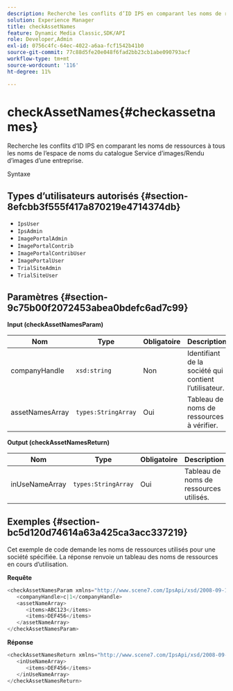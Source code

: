 ```yaml
---
description: Recherche les conflits d’ID IPS en comparant les noms de ressources à tous les noms de l’espace de noms du catalogue Service d’images/Rendu d’images d’une entreprise.
solution: Experience Manager
title: checkAssetNames
feature: Dynamic Media Classic,SDK/API
role: Developer,Admin
exl-id: 0756c4fc-64ec-4022-a6aa-fcf1542b41b0
source-git-commit: 77c88d5fe20e048f6fad2bb23cb1abe090793acf
workflow-type: tm+mt
source-wordcount: '116'
ht-degree: 11%

---
```


# checkAssetNames{#checkassetnames}

Recherche les conflits d’ID IPS en comparant les noms de ressources à tous les noms de l’espace de noms du catalogue Service d’images/Rendu d’images d’une entreprise.

Syntaxe

## Types d’utilisateurs autorisés {#section-8efcbb3f555f417a870219e4714374db}

* `IpsUser`
* `IpsAdmin`
* `ImagePortalAdmin`
* `ImagePortalContrib`
* `ImagePortalContribUser`
* `ImagePortalUser`
* `TrialSiteAdmin`
* `TrialSiteUser`

## Paramètres {#section-9c75b00f2072453abea0bdefc6ad7c99}

**Input (checkAssetNamesParam)**

| Nom | Type | Obligatoire | Description |
|---|---|---|---|
| companyHandle | `xsd:string` | Non | Identifiant de la société qui contient l’utilisateur. |
| assetNamesArray | `types:StringArray` | Oui | Tableau de noms de ressources à vérifier. |

**Output (checkAssetNamesReturn)**

| Nom | Type | Obligatoire | Description |
|---|---|---|---|
| inUseNameArray | `types:StringArray` | Oui | Tableau de noms de ressources utilisés. |

## Exemples {#section-bc5d120d74614a63a425ca3acc337219}

Cet exemple de code demande les noms de ressources utilisés pour une société spécifiée. La réponse renvoie un tableau des noms de ressources en cours d’utilisation.

**Requête**

```java
<checkAssetNamesParam xmlns="http://www.scene7.com/IpsApi/xsd/2008-09-10">
   <companyHandle>c|1</companyHandle>
   <assetNameArray>
      <items>ABC123</items>
      <items>DEF456</items>
   </assetNameArray>
</checkAssetNamesParam>
```

**Réponse**

```java
<checkAssetNamesReturn xmlns="http://www.scene7.com/IpsApi/xsd/2008-09-10">
   <inUseNameArray>
      <items>DEF456</items>
   </inUseNameArray>
</checkAssetNamesReturn>
```
